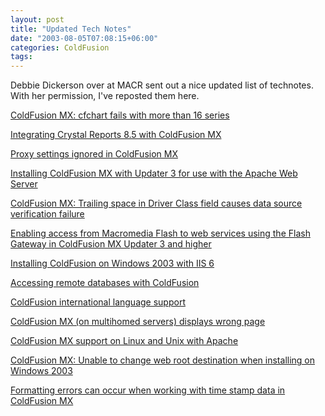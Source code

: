 ```yaml
---
layout: post
title: "Updated Tech Notes"
date: "2003-08-05T07:08:15+06:00"
categories: ColdFusion 
tags: 
---
```


Debbie Dickerson over at MACR sent out a nice updated list of technotes. With her permission, I've reposted them here.

<a href="http://www.macromedia.com/support/coldfusion/ts/documents/cfchart_max_series.htm">ColdFusion MX: cfchart fails with more than 16 series</a>

<a href="http://www.macromedia.com/support/coldfusion/ts/documents/cfmx_crystal85.htm">Integrating Crystal Reports 8.5 with ColdFusion MX</a>

<a href="http://www.macromedia.com/support/coldfusion/ts/documents/cfmx_proxy_setting.htm">Proxy settings ignored in ColdFusion MX</a>

<a href="http://www.macromedia.com/support/coldfusion/ts/documents/cfmx_u3_install_apache.htm">
Installing ColdFusion MX with Updater 3 for use with the Apache Web Server</a>

<a href="http://www.macromedia.com/support/coldfusion/ts/documents/driver_class_space.htm">ColdFusion MX: Trailing space in Driver Class field causes data source verification failure</a>

<a href="http://www.macromedia.com/support/coldfusion/ts/documents/enable_flash_webservices.htm">Enabling access from Macromedia Flash to web services using the Flash Gateway in ColdFusion MX Updater 3 and higher</a>

<a href="http://www.macromedia.com/support/coldfusion/ts/documents/install_cf_win2003.htm">Installing ColdFusion on Windows 2003 with IIS 6</a>

<a href="http://www.macromedia.com/support/coldfusion/ts/documents/tn17010.htm">Accessing remote databases with ColdFusion</a>

<a href="http://www.macromedia.com/support/coldfusion/ts/documents/tn17658.htm">ColdFusion international language support</a>

<a href="http://www.macromedia.com/support/coldfusion/ts/documents/tn18258.htm">ColdFusion MX (on multihomed servers) displays wrong page</a>

<a href="http://www.macromedia.com/support/coldfusion/ts/documents/tn18340.htm">ColdFusion MX support on Linux and Unix with Apache</a>

<a href="http://www.macromedia.com/support/coldfusion/ts/documents/win2003_path_error.htm">ColdFusion MX: Unable to change web root destination when installing on Windows 2003</a>

<a href="http://www.macromedia.com/support/coldfusion/ts/documents/tn18324.htm">Formatting errors can occur when working with time stamp data in ColdFusion MX</a>